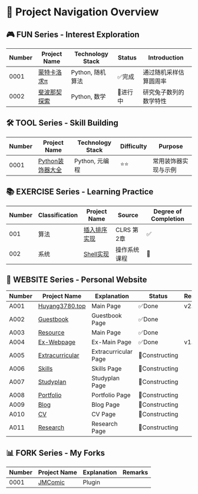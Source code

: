 # 🎯 Project Navigation Overview

## 🎮 FUN Series - Interest Exploration
| Number | Project Name | Technology Stack | Status | Introduction |
|------|----------|--------|------|------|
| 0001 | [蒙特卡洛求π](FUN-0001-MonteCarlo-Pi) | Python, 随机算法 | ✅完成 | 通过随机采样估算圆周率 |
| 0002 | [斐波那契探索](FUN-0002-Fibonacci-Research) | Python, 数学 | 🔄进行中 | 研究兔子数列的数学特性 |

## 🛠️ TOOL Series - Skill Building
| Number | Project Name | Technology Stack | Difficulty | Purpose |
|------|----------|--------|------|------|
| 0001 | [Python装饰器大全](SKILLS-0001-Python-Decorators) | Python, 元编程 | ⭐⭐ | 常用装饰器实现与示例 |

## 📚 EXERCISE Series - Learning Practice
| Number | Classification | Project Name | Source | Degree of Completion |
|------|------|----------|------|--------|
| 001 | 算法 | [插入排序实现](WORKS-001-CLRS-InsertionSort) | CLRS 第2章 | ✅ |
| 002 | 系统 | [Shell实现](WORKS-002-OS-Shell) | 操作系统课程 | 🔄 |

## 💼 WEBSITE Series - Personal Website
| Number | Project Name | Explanation | Status | Remarks |
|------|------|----------|------|--------|
| A001 | [Huyang3780.top](https://huyang3780.top) | Main Page | ✅Done | v2.0.0 |
| A002 | [Guestbook](https://guestbook.huyang3780.top) | Guestbook Page | ✅Done | |
| A003 | [Resource](https://resource.huyang3780.top) | Main Page | ✅Done | |
| A004 | [Ex-Webpage](https://ex.huyang3780.top) | Ex-Main Page | ✅Done | v1.5.0 |
| A005 | [Extracurricular](https://extracurricular.huyang3780.top) | Extracurricular Page | 🔄Constructing | |
| A006 | [Skills](https://skills.huyang3780.top) | Skills Page | 🔄Constructing | |
| A007 | [Studyplan](https://studyplan.huyang3780.top)  | Studyplan Page | 🔄Constructing | |
| A008 | [Portfolio](https://portfolio.huyang3780.top) | Portfolio Page | 🔄Constructing | |
| A009 | [Blog](https://blog.huyang3780.top) | Blog Page | 🔄Constructing | |
| A010 | [CV](https://cv.huyang3780.top) | CV Page | 🔄Constructing | |
| A011 | [Research](https://research.huyang3780.top) | Research Page | 🔄Constructing | |

## 📊 FORK Series - My Forks
| Number | Project Name | Explanation | Remarks |
|------|------|----------|--------|
| 0001 | [JMComic](https://github.com/Jeffer-Hu/FORK-0001-JMComic) | Plugin | |
